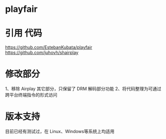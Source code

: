 # playfair

# 引用 代码
https://github.com/EstebanKubata/playfair
https://github.com/juhovh/shairplay

# 修改部分
1、移除 Airplay 其它部分，只保留了 DRM 解码部分功能
2、将代码整理为可通过跨平台终端指令的形式访问

# 版本支持
目前已经有测试过，在 Linux、Windows等系统上均适用

